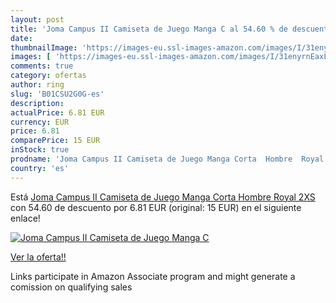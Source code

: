 ```yaml
---
layout: post
title: 'Joma Campus II Camiseta de Juego Manga C al 54.60 % de descuento'
date: 
thumbnailImage: 'https://images-eu.ssl-images-amazon.com/images/I/31enyrnEaxL._SL200_.jpg'
images: [ 'https://images-eu.ssl-images-amazon.com/images/I/31enyrnEaxL._SL200_.jpg' ]
comments: true
category: ofertas
author: ring
slug: 'B01CSU2G0G-es'
description:
actualPrice: 6.81 EUR
currency: EUR
price: 6.81
comparePrice: 15 EUR
inStock: true
prodname: 'Joma Campus II Camiseta de Juego Manga Corta  Hombre  Royal  2XS'
country: 'es'
---
```


Está [Joma Campus II Camiseta de Juego Manga Corta  Hombre  Royal  2XS](https://www.amazon.es/dp/B01CSU2G0G/?tag=tolees-21) con 54.60 de descuento por 6.81 EUR (original: 15 EUR) en el siguiente enlace!

[![Joma Campus II Camiseta de Juego Manga C](https://images-eu.ssl-images-amazon.com/images/I/31enyrnEaxL._SL200_.jpg)](https://www.amazon.es/dp/B01CSU2G0G/?tag=tolees-21)

[Ver la oferta!!](https://www.amazon.es/dp/B01CSU2G0G/?tag=tolees-21)

Links participate in Amazon Associate program and might generate a comission on qualifying sales


